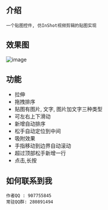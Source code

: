 ## 介绍
```
一个贴图控件, 仿InShot视频剪辑的贴图实现
```

## 效果图
![image](https://github.com/jack-chong/chartlet/blob/master/app/gif/chartlet.gif)





## 功能
+ 拉伸
+ 拖拽排序
+ 贴图有图片, 文字, 图片加文字三种类型
+ 可左右上下滑动
+ 新增自动排序
+ 松手自动定位到中间
+ 吸附效果
+ 手指移动到边界自动滚动
+ 超过顶部松手新增一行
+ 点击,长按


## 如何联系到我
```
作者QQ : 907755845
常驻QQ群: 280891494
```
